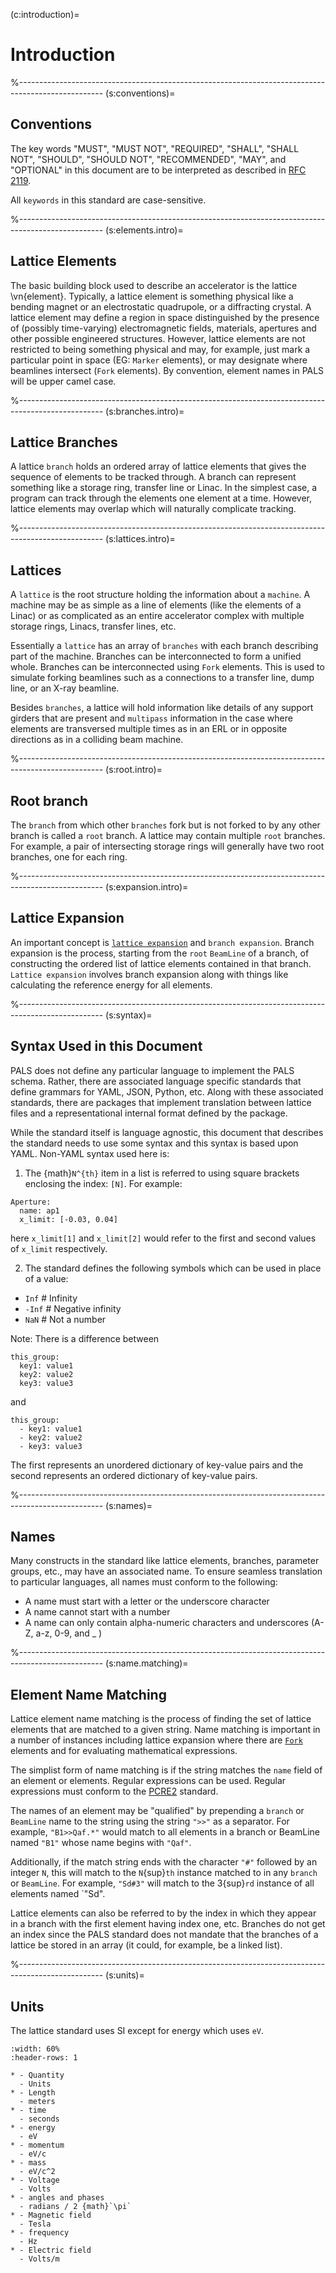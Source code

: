 (c:introduction)=
# Introduction

%---------------------------------------------------------------------------------------------------
(s:conventions)=
## Conventions

The key words "MUST", "MUST NOT", "REQUIRED", "SHALL", "SHALL NOT", "SHOULD",
"SHOULD NOT", "RECOMMENDED",  "MAY", and "OPTIONAL" in this document are to be
interpreted as described in [RFC 2119](http://tools.ietf.org/html/rfc2119).

All `keywords` in this standard are case-sensitive.

%---------------------------------------------------------------------------------------------------
(s:elements.intro)=
## Lattice Elements

The basic building block used to describe an accelerator is the lattice \vn{element}. Typically,
a lattice element is something physical like a bending magnet or an electrostatic
quadrupole, or a diffracting crystal. A lattice element may define a region in space 
distinguished by the presence of (possibly time-varying) electromagnetic fields,
materials, apertures and other possible engineered structures. However, lattice elements
are not restricted to being something physical and may, for example, just mark a particular point 
in space (EG: `Marker` elements), or may designate where beamlines intersect (`Fork` elements).
By convention, element names in PALS will be upper camel case.

%---------------------------------------------------------------------------------------------------
(s:branches.intro)=
## Lattice Branches

A lattice `branch` holds an ordered array of lattice elements
that gives the sequence of elements to be tracked through. 
A branch can represent something like a storage ring, transfer line or Linac.
In the simplest case, a program can track through the elements one element at a time.
However, lattice elements may overlap which will naturally complicate tracking.

%---------------------------------------------------------------------------------------------------
(s:lattices.intro)=
## Lattices

A `lattice` is the root structure holding the information about a
``machine``. A machine may be as simple as a line of elements (like the elements of a Linac) or
as complicated as an entire accelerator complex with multiple storage rings, Linacs, transfer
lines, etc.

Essentially a `lattice` has an array of `branches` with each branch describing part of the
machine. Branches can be interconnected to form a unified whole.
Branches can be interconnected using `Fork` elements. 
This is used to simulate forking beamlines such as a connections to a transfer line, dump line, or an
X-ray beamline.

Besides `branches`, a lattice will hold information like details of any support girders that are
present and `multipass` information in the case where elements are transversed multiple times 
as in an ERL or in opposite directions as in a colliding beam machine.

%---------------------------------------------------------------------------------------------------
(s:root.intro)=
## Root branch

The `branch` from which other `branches` fork but is not forked to by any
other branch is called a `root` branch.
A lattice may contain multiple `root` branches. For example, a pair of intersecting storage
rings will generally have two root branches, one for each ring.

%---------------------------------------------------------------------------------------------------
(s:expansion.intro)=
## Lattice Expansion

An important concept is [`lattice expansion`](#s:lattice.expand) and `branch expansion`.
Branch expansion is the process, starting from the `root` `BeamLine`
of a branch, of constructing the ordered list of lattice elements contained in that branch.
`Lattice expansion` involves branch expansion along with things like
calculating the reference energy for all elements.

%---------------------------------------------------------------------------------------------------
(s:syntax)=
## Syntax Used in this Document

PALS does not define any particular language to implement the PALS schema. Rather, there are associated
language specific standards that define grammars for YAML, JSON, Python, etc. Along with these
associated standards, there are packages that implement translation between lattice files and a representational
internal format defined by the package.

While the standard itself is language agnostic, this document that describes the standard
needs to use some syntax and this syntax is based upon YAML. Non-YAML syntax used here is:

1. The {math}`N^{th}` item in a list is referred to using square brackets enclosing the index: `[N]`.
For example:
```{code} YAML
Aperture:
  name: ap1
  x_limit: [-0.03, 0.04]
```
here `x_limit[1]` and `x_limit[2]` would refer to the first and second values of `x_limit` respectively.

2. The standard defines the following symbols which can be used in place of a value: 
- `Inf`    # Infinity
- `-Inf`   # Negative infinity
- `NaN`    # Not a number

Note: There is a difference between
```{code} yaml
this_group:
  key1: value1
  key2: value2
  key3: value3
```
and
```{code} yaml
this_group:
  - key1: value1
  - key2: value2
  - key3: value3
```
The first represents an unordered dictionary of key-value pairs and the second represents an ordered 
dictionary of key-value pairs.

%---------------------------------------------------------------------------------------------------
(s:names)=
## Names

Many constructs in the standard like lattice elements, branches, parameter groups, etc., may have
an associated name. To ensure seamless translation to particular languages, all names must conform
to the following:
- A name must start with a letter or the underscore character
- A name cannot start with a number
- A name can only contain alpha-numeric characters and underscores (A-Z, a-z, 0-9, and _ )

%---------------------------------------------------------------------------------------------------
(s:name.matching)=
## Element Name Matching

Lattice element name matching is the process of finding the set of lattice elements that 
are matched to a given string. Name matching is important in a number of instances including
lattice expansion where there are [`Fork`](#s:forking) elements and for evaluating mathematical
expressions.

The simplist form of name matching is if the string matches
the `name` field of an element or elements. Regular expressions can be used. 
Regular expressions must conform to the [PCRE2](https://www.pcre.org/) standard. 

The names of an element may be "qualified" by prepending a `branch` or `BeamLine` name to the string
using the string `">>"` as a separator. For example, `"B1>>Qaf.*"` would match
to all elements in a branch or BeamLine named `"B1"` whose name begins with `"Qaf"`.

Additionally, if the match string ends with the character `"#"` followed by an integer `N`,
this will match to the `N`{sup}`th` instance matched to in any `branch` or `BeamLine`.
For example, `"Sd#3"` will match to the 3{sup}`rd` instance of all elements named
`"Sd".

Lattice elements can also be referred to by the index in which they appear in a branch
with the first element having index one, etc. Branches do not get an index since the
PALS standard does not mandate that the branches of a lattice be stored in an array (it
could, for example, be a linked list).

%---------------------------------------------------------------------------------------------------
(s:units)=
## Units

The lattice standard uses SI except for energy which uses `eV`.
```{list-table} Units used by the Standard
:width: 60%
:header-rows: 1

* - Quantity
  - Units
* - Length
  - meters
* - time
  - seconds
* - energy
  - eV
* - momentum
  - eV/c
* - mass
  - eV/c^2
* - Voltage
  - Volts
* - angles and phases
  - radians / 2 {math}`\pi`
* - Magnetic field
  - Tesla
* - frequency
  - Hz
* - Electric field
  - Volts/m
```